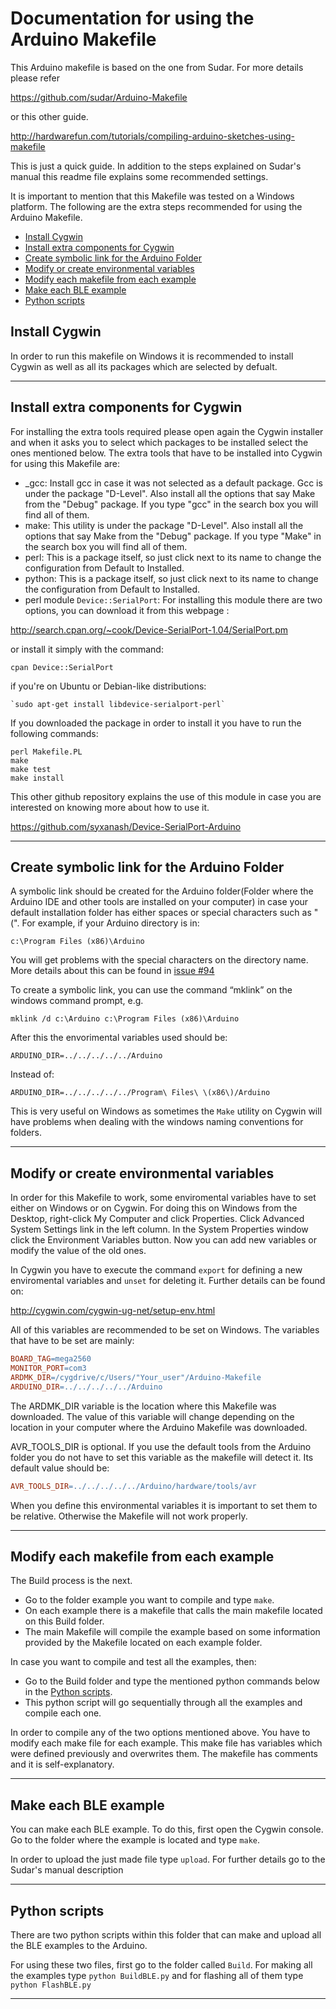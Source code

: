 # Documentation for using the Arduino Makefile

This Arduino makefile is based on the one from Sudar. For more details please refer

https://github.com/sudar/Arduino-Makefile

or this other guide.

http://hardwarefun.com/tutorials/compiling-arduino-sketches-using-makefile

This is just a quick guide. In addition to the steps explained on Sudar's manual this readme file explains some recommended settings.

It is important to mention that this Makefile was tested on a Windows platform. The following are the extra steps recommended for using the Arduino Makefile.

*	[Install Cygwin](#install-cygwin)
*	[Install extra components for Cygwin](#Install-extra-components-for-cygwin)
*	[Create symbolic link for the Arduino Folder](#Create-symbolic-link-for-the-arduino-folder)
*	[Modify or create environmental variables](#Modify-or-create-environmental-variables)
*	[Modify each makefile from each example](#Modify-each-makefile-from-each-example)
*	[Make each BLE example](#Make-each-ble-example)
*	[Python scripts](#Python-scripts)

## Install Cygwin

In order to run this makefile on Windows it is recommended to install Cygwin as well as all its packages which are selected by defualt.

----

## Install extra components for Cygwin

For installing the extra tools required please open again the Cygwin installer and when it asks you to select which packages to be installed select the ones mentioned below. The extra tools that have to be installed into Cygwin for using this Makefile are:

*	_gcc: Install gcc in case it was not selected as a default package. Gcc is under the package "D-Level". Also install all the options that say Make from the "Debug" package. If you type "gcc" in the search box you will find all of them.
*	make: This utility is under the package "D-Level". Also install all the options that say Make from the "Debug" package. If you type "Make" in the search box you will find all of them.
*	perl: This is a package itself, so just click next to its name to change the configuration from Default to Installed.
*	python: This is a package itself, so just click next to its name to change the configuration from Default to Installed. 
*	perl module `Device::SerialPort`: For installing this module there are two options, you can download it from this webpage :

http://search.cpan.org/~cook/Device-SerialPort-1.04/SerialPort.pm

or install it simply with the command:

  `cpan Device::SerialPort`

if you're on Ubuntu or Debian-like distributions:

    `sudo apt-get install libdevice-serialport-perl`

If you downloaded the package in order to install it you have to run the following commands:

	perl Makefile.PL
	make
	make test
	make install

This other github repository explains the use of this module in case you are interested on knowing more about how to use it.  

https://github.com/syxanash/Device-SerialPort-Arduino

----

## Create symbolic link for the Arduino Folder

A symbolic link should be created for the Arduino folder(Folder where the Arduino IDE and other tools are installed on your computer) in case your default installation folder has either spaces or special characters such as "(". For example, if your Arduino directory is in:

    c:\Program Files (x86)\Arduino

You will get problems with the special characters on the directory name. More details about this can be found in [issue #94](https://github.com/sudar/Arduino-Makefile/issues/94)

To create a symbolic link, you can use the command “mklink” on the windows command prompt, e.g.

    mklink /d c:\Arduino c:\Program Files (x86)\Arduino

After this the envorimental variables used should be:

    ARDUINO_DIR=../../../../../Arduino

Instead of:

    ARDUINO_DIR=../../../../../Program\ Files\ \(x86\)/Arduino


This is very useful on Windows as sometimes the `Make` utility on Cygwin will have problems when dealing with the windows naming conventions for folders.

----

## Modify or create environmental variables

In order for this Makefile to work, some enviromental variables have to set either on Windows or on Cygwin. For doing this on Windows from the Desktop, right-click My Computer and click Properties. Click Advanced System Settings link in the left column. In the System Properties window click the Environment Variables button. Now you can add new variables or modify the value of the old ones.

In Cygwin you have to execute the command `export` for defining a new enviromental variables and `unset` for deleting it. Further details can be found on:

http://cygwin.com/cygwin-ug-net/setup-env.html

All of this variables are recommended to be set on Windows. The variables that have to be set are mainly:

```Makefile
BOARD_TAG=mega2560
MONITOR_PORT=com3
ARDMK_DIR=/cygdrive/c/Users/"Your_user"/Arduino-Makefile
ARDUINO_DIR=../../../../../Arduino
```
The ARDMK_DIR variable is the location where this Makefile was downloaded. The value of this variable will change depending on the location in your computer where the Arduino Makefile was downloaded.

AVR_TOOLS_DIR is optional. If you use the default tools from the Arduino folder you do not have to set this variable as the makefile will detect it. Its default value should be:
```Makefile
AVR_TOOLS_DIR=../../../../../Arduino/hardware/tools/avr
```
When you define this environmental variables it is important to set them to be relative. Otherwise the Makefile will not work properly.

----

## Modify each makefile from each example

The Build process is the next. 

* Go to the folder example you want to compile and type `make`. 
* On each example there is a makefile that calls the main makefile located on this Build folder.
* The main Makefile will compile the example based on some information provided by the Makefile located on each example folder.

In case you want to compile and test all the examples, then:

* Go to the Build folder and type the mentioned python commands below in the [Python scripts](#Python-scripts).
* This python script will go sequentially through all the examples and compile each one.

In order to compile any of the two options mentioned above. You have to modify each make file for each example. This make file has variables which were defined previously and overwrites them. The makefile has comments and it is self-explanatory.

----

## Make each BLE example

You can make each BLE example. To do this, first open the Cygwin console. Go to the folder where the example is located and type `make`.

In order to upload the just made file type `upload`. For further details go to the Sudar's manual description


----

## Python scripts

There are two python scripts within this folder that can make and upload all the BLE examples to the Arduino.

For using these two files, first go to the folder called `Build`. For making all the examples type `python BuildBLE.py` and for flashing all of them type `python FlashBLE.py`

----
